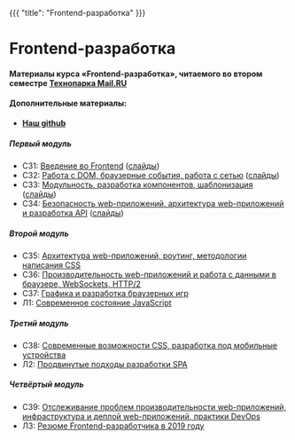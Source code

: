 {{{
	"title": "Frontend-разработка"
}}}

# Frontend-разработка

#### __Материалы курса «Frontend-разработка», читаемого во втором семестре [Технопарка Mail.RU](https://park.mail.ru/blog/view/12/)__

#### Дополнительные материалы:

- __[Наш github](https://github.com/frontend-park-mail-ru)__


##### Первый модуль

- СЗ1: [Введение во Frontend](/module/1/lesson/1) ([слайды](/slides/s1))
- СЗ2: [Работа с DOM, браузерные события, работа с сетью](/module/1/lesson/2) ([слайды](/slides/s2))
- СЗ3: [Модульность, разработка компонентов, шаблонизация](/module/1/lesson/3) ([слайды](/slides/s3))
- СЗ4: [Безопасность web-приложений, архитектура web-приложений и разработка API](/module/1/lesson/4) ([слайды](/slides/s4))
  
##### Второй модуль

- СЗ5: [Архитектура web-приложений, роутинг, методологии написания CSS](/module/2/lesson/1)
- СЗ6: [Производительность web-приложений и работа с данными в браузере, WebSockets, HTTP/2](/module/2/lesson/2)
- СЗ7: [Графика и разработка браузерных игр](/module/2/lesson/3)
- Л1: [Современное состояние JavaScript](/module/2/lesson/4)
  
##### Третий модуль

- СЗ8: [Современные возможности CSS, разработка под мобильные устройства](/module/3/lesson/1)
- Л2: [Продвинутые подходы разработки SPA](/module/3/lesson/2)
  
##### Четвёртый модуль

- СЗ9: [Отслеживание проблем производительности web-приложений, инфраструктура и деплой web-приложений, практики DevOps](/module/4/lesson/1)
- Л3: [Резюме Frontend-разработчика в 2019 году](/module/4/lesson/2)
